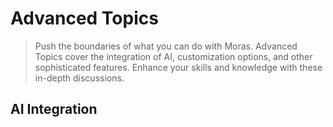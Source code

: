 # Advanced Topics

> Push the boundaries of what you can do with Moras. Advanced Topics cover the integration of AI, customization options,
> and other sophisticated features. Enhance your skills and knowledge with these in-depth discussions.

## AI Integration

